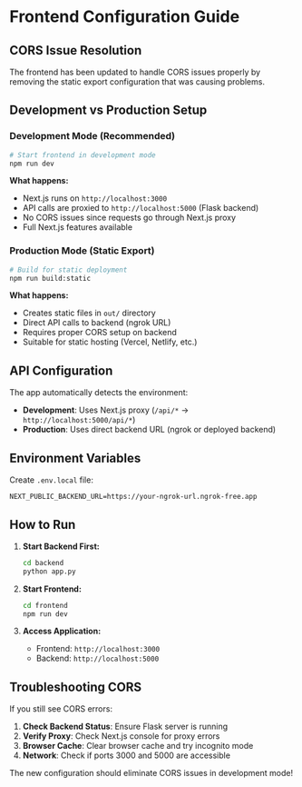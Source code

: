 # Frontend Configuration Guide

## CORS Issue Resolution

The frontend has been updated to handle CORS issues properly by removing the static export configuration that was causing problems.

## Development vs Production Setup

### Development Mode (Recommended)
```bash
# Start frontend in development mode
npm run dev
```

**What happens:**
- Next.js runs on `http://localhost:3000`
- API calls are proxied to `http://localhost:5000` (Flask backend)
- No CORS issues since requests go through Next.js proxy
- Full Next.js features available

### Production Mode (Static Export)
```bash
# Build for static deployment
npm run build:static
```

**What happens:**
- Creates static files in `out/` directory
- Direct API calls to backend (ngrok URL)
- Requires proper CORS setup on backend
- Suitable for static hosting (Vercel, Netlify, etc.)

## API Configuration

The app automatically detects the environment:

- **Development**: Uses Next.js proxy (`/api/*` → `http://localhost:5000/api/*`)
- **Production**: Uses direct backend URL (ngrok or deployed backend)

## Environment Variables

Create `.env.local` file:
```env
NEXT_PUBLIC_BACKEND_URL=https://your-ngrok-url.ngrok-free.app
```

## How to Run

1. **Start Backend First:**
   ```bash
   cd backend
   python app.py
   ```

2. **Start Frontend:**
   ```bash
   cd frontend
   npm run dev
   ```

3. **Access Application:**
   - Frontend: `http://localhost:3000`
   - Backend: `http://localhost:5000`

## Troubleshooting CORS

If you still see CORS errors:

1. **Check Backend Status**: Ensure Flask server is running
2. **Verify Proxy**: Check Next.js console for proxy errors
3. **Browser Cache**: Clear browser cache and try incognito mode
4. **Network**: Check if ports 3000 and 5000 are accessible

The new configuration should eliminate CORS issues in development mode!